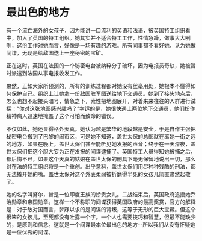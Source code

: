 # 最出色的地方

有一个流亡海外的女孩子，因为能讲一口流利的英语和法语，被英国特工组织看中，加入了英国的特工组织。她其实并不适合特工工作，性情急躁，做事大大咧咧，这份工作对她而言，好像是一场有趣的游戏。所有同事都不看好她，认为她做间谍，无疑是给敌国送上一座秘密的宝矿。 

正在这时，英国在法国的一个秘密电台被纳粹分子破坏，因为电报员奇缺，她被暂时派遣到法国从事电报收发工作。 

果然，正如大家所预测的，所有的训练过程都对她没有丝毫用处，她根本不懂得如何保护自己。组织上让她拿一份敌国驻军图送给地下交通员。她到了接头地点后，怎么也想不起接头暗号，情急之下，索性把地图展开，对着来来往往的人群进行试探：“你对这张地图感兴趣吗？”幸运的是，她很快遇上两位地下交通员，他们扮作精神病人迅速地掩盖了这个可怕而致命的错误。 

不仅如此，她还显得格外天真。她认为越是繁华的地段越是安全，于是自作主张把秘密电台搬到了巴黎的闹市区，可是她不知道，盖世太保的总部就在离她一街之远的地方，如果在晚上，盖世太保们甚至能听见她发报的声音；终于在一天深夜，盖世太保们把这个胆大妄为正在发报的间谍逮捕了。英国特工人员得知她被捕之后，都后悔不已，如果这个天真的姑娘在盖世太保的刑具下毫无保留地说出一切，那么对在法的特工组织将是一个重创。出乎意料，盖世太保们用尽种种残酷的刑法，都无法撬开她的嘴。盖世太保对这个外表柔弱被折磨得半死的女孩儿简直肃然起敬了。 

她的名字叫努尔，曾是一位印度王族的娇贵女儿。二战结束后，英国政府追授她乔治勋章和帝国勋章。这样一个不称职的间谍获得英国政府的最高奖赏，官方的解释是：对于敌对国而言，梦寐以求的是间谍的背叛，这等于无形的巨大宝藏。但这个很笨的女孩儿，至死都没有吐露一个字。一个人也需要技巧和智慧，但最不能缺少的，是原则和信念。这就是一个间谍最本位最出色的地方--所以我们从没有怀疑她是一位优秀的间谍。
 